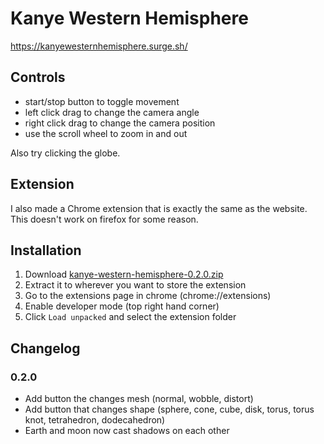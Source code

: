 # Kanye Western Hemisphere

https://kanyewesternhemisphere.surge.sh/

## Controls

- start/stop button to toggle movement
- left click drag to change the camera angle
- right click drag to change the camera position
- use the scroll wheel to zoom in and out

Also try clicking the globe.

## Extension

I also made a Chrome extension that is exactly the same as the website. This doesn't work on firefox for some reason.

## Installation

1. Download [kanye-western-hemisphere-0.2.0.zip](https://github.com/kowasaur/kanye-western-hemisphere/releases/download/v0.2.0/kanye-western-hemisphere-0.2.0.zip)
2. Extract it to wherever you want to store the extension
3. Go to the extensions page in chrome (chrome://extensions)
4. Enable developer mode (top right hand corner)
5. Click `Load unpacked` and select the extension folder

## Changelog

### 0.2.0

- Add button the changes mesh (normal, wobble, distort)
- Add button that changes shape (sphere, cone, cube, disk, torus, torus knot, tetrahedron, dodecahedron)
- Earth and moon now cast shadows on each other
